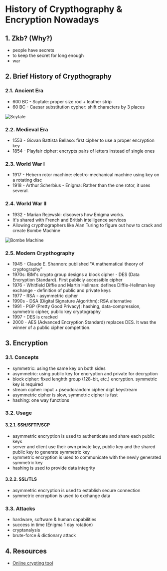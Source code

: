 # History of Crypthography & Encryption Nowadays

## 1. Zkb? (Why?)

- people have secrets
- to keep the secret for long enough
- war

## 2. Brief History of Crypthography

### 2.1. Ancient Era
- 600 BC - Scytale: proper size rod + leather strip
- 60 BC - Caesar substitution cypher: shift characters by 3 places

![Scytale](https://upload.wikimedia.org/wikipedia/commons/5/51/Skytale.png)

### 2.2. Medieval Era
- 1553 - Giovan Battista Bellaso: first cipher to use a proper encryption key
- 1854 - Playfair cipher: encrypts pairs of letters instead of single ones

### 2.3. World War I
- 1917 - Hebern rotor machine: electro-mechanical machine using key on a rotating disc
- 1918 - Arthur Scherbius - Enigma: Rather than the one rotor, it uses several.

### 2.4. World War II
- 1932 - Marian Rejewski: discovers how Enigma works.
- It's shared with French and British intelligence services
- Allowing crypthographers like Alan Turing to figure out how to crack and create Bombe Machine

![Bombe Machine](https://upload.wikimedia.org/wikipedia/commons/7/7a/Wartime_picture_of_a_Bletchley_Park_Bombe.jpg)

### 2.5. Modern Crypthography
- 1945 - Claude E. Shannon: published "A mathematical theory of cryptography"
- 1970s: IBM's crypto group designs a block cipher - DES (Data Encryption Standard). First publicly accessible cipher
- 1976 - Whitfield Diffie and Martin Hellman: defines Diffie-Hellman key exchange - definition of public and private keys
- 1977 - RSA - asymmetric cipher
- 1990s - DSA (Digital Signature Algorithm): RSA alternative
- 1991 - PGP (Pretty Good Privacy): hashing, data-compression, symmetric cipher, public key cryptography
- 1997 - DES is cracked
- 2000 - AES (Advanced Encryption Standard) replaces DES. It was the winner of a public cipher competition.

## 3. Encryption

### 3.1. Concepts
- symmetric: using the same key on both sides
- asymmetric: using public key for encryption and private for decryption
- block cipher: fixed lenghth group (128-bit, etc.) encryption. symmetric key is required
- stream cipher: input + pseudorandom cipher digit keystream
- asymmetric cipher is slow, symmetric cipher is fast
- hashing: one way functions

### 3.2. Usage

#### 3.2.1. SSH/SFTP/SCP
- asymmetric encryption is used to authenticate and share each public keys
- server and client use their own private key, public key and the shared public key to generate symmetric key
- symmetric encryption is used to communicate with the newly generated symmetric key
- hashing is used to provide data integrity

#### 3.2.2. SSL/TLS
- asymmetric encryption is used to establish secure connection
- symmetric encryption is used to exchange data

### 3.3. Attacks
- hardware, software & human capabilities
- success in time (Enigma 1 day rotation)
- cryptanalysis
- brute-force & dictionary attack

## 4. Resources
- [Online crypting tool](https://cryptii.com/)
